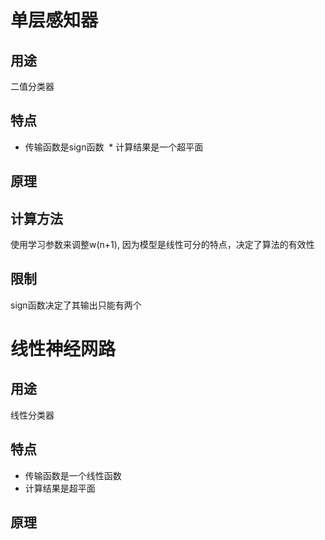 # 单层感知器
## 用途
二值分类器
## 特点
  * 传输函数是sign函数
  * 计算结果是一个超平面
## 原理

## 计算方法
使用学习参数来调整w(n+1), 因为模型是线性可分的特点，决定了算法的有效性 
## 限制
sign函数决定了其输出只能有两个

# 线性神经网路
## 用途
线性分类器
## 特点
  * 传输函数是一个线性函数
  * 计算结果是超平面
  
## 原理 

## 
